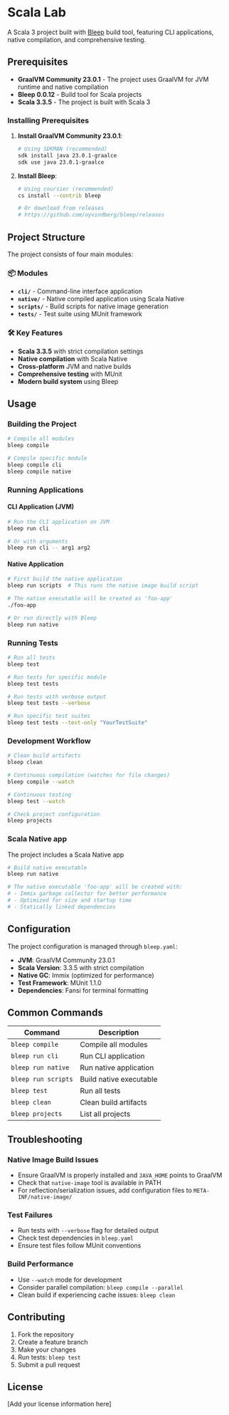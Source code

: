 # Scala Lab

A Scala 3 project built with [Bleep](https://github.com/oyvindberg/bleep) build tool, featuring CLI applications, native compilation, and comprehensive testing.

## Prerequisites

- **GraalVM Community 23.0.1** - The project uses GraalVM for JVM runtime and native compilation
- **Bleep 0.0.12** - Build tool for Scala projects
- **Scala 3.3.5** - The project is built with Scala 3

### Installing Prerequisites

1. **Install GraalVM Community 23.0.1**:
   ```bash
   # Using SDKMAN (recommended)
   sdk install java 23.0.1-graalce
   sdk use java 23.0.1-graalce
   ```

2. **Install Bleep**:
   ```bash
   # Using coursier (recommended)
   cs install --contrib bleep
   
   # Or download from releases
   # https://github.com/oyvindberg/bleep/releases
   ```

## Project Structure

The project consists of four main modules:

### 📦 Modules

- **`cli/`** - Command-line interface application
- **`native/`** - Native compiled application using Scala Native
- **`scripts/`** - Build scripts for native image generation
- **`tests/`** - Test suite using MUnit framework

### 🛠️ Key Features

- **Scala 3.3.5** with strict compilation settings
- **Native compilation** with Scala Native
- **Cross-platform** JVM and native builds
- **Comprehensive testing** with MUnit
- **Modern build system** using Bleep

## Usage

### Building the Project

```bash
# Compile all modules
bleep compile

# Compile specific module
bleep compile cli
bleep compile native
```

### Running Applications

#### CLI Application (JVM)
```bash
# Run the CLI application on JVM
bleep run cli

# Or with arguments
bleep run cli -- arg1 arg2
```

#### Native Application
```bash
# First build the native application
bleep run scripts  # This runs the native image build script

# The native executable will be created as 'foo-app'
./foo-app

# Or run directly with Bleep
bleep run native
```

### Running Tests

```bash
# Run all tests
bleep test

# Run tests for specific module
bleep test tests

# Run tests with verbose output
bleep test tests --verbose

# Run specific test suites
bleep test tests --test-only "YourTestSuite"
```

### Development Workflow

```bash
# Clean build artifacts
bleep clean

# Continuous compilation (watches for file changes)
bleep compile --watch

# Continuous testing
bleep test --watch

# Check project configuration
bleep projects
```

### Scala Native app

The project includes a Scala Native app

```bash
# Build native executable
bleep run native

# The native executable 'foo-app' will be created with:
# - Immix garbage collector for better performance
# - Optimized for size and startup time
# - Statically linked dependencies
```

## Configuration

The project configuration is managed through `bleep.yaml`:

- **JVM**: GraalVM Community 23.0.1
- **Scala Version**: 3.3.5 with strict compilation
- **Native GC**: Immix (optimized for performance)
- **Test Framework**: MUnit 1.1.0
- **Dependencies**: Fansi for terminal formatting

## Common Commands

| Command | Description |
|---------|-------------|
| `bleep compile` | Compile all modules |
| `bleep run cli` | Run CLI application |
| `bleep run native` | Run native application |
| `bleep run scripts` | Build native executable |
| `bleep test` | Run all tests |
| `bleep clean` | Clean build artifacts |
| `bleep projects` | List all projects |

## Troubleshooting

### Native Image Build Issues
- Ensure GraalVM is properly installed and `JAVA_HOME` points to GraalVM
- Check that `native-image` tool is available in PATH
- For reflection/serialization issues, add configuration files to `META-INF/native-image/`

### Test Failures
- Run tests with `--verbose` flag for detailed output
- Check test dependencies in `bleep.yaml`
- Ensure test files follow MUnit conventions

### Build Performance
- Use `--watch` mode for development
- Consider parallel compilation: `bleep compile --parallel`
- Clean build if experiencing cache issues: `bleep clean`

## Contributing

1. Fork the repository
2. Create a feature branch
3. Make your changes
4. Run tests: `bleep test`
5. Submit a pull request

## License

[Add your license information here] 